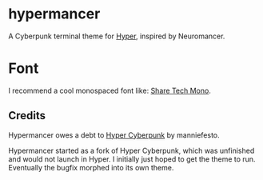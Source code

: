 # hypermancer

A Cyberpunk terminal theme for [Hyper](www.hyper.is), inspired by Neuromancer.

# Font
I recommend a cool monospaced font like: [Share Tech Mono](https://fonts.google.com/specimen/Share+Tech+Mono?selection.family=Share+Tech+Mono).

## Credits
Hypermancer owes a debt to [Hyper Cyberpunk](https://github.com/manniefesto/hyper-cyberpunk) by manniefesto.

Hypermancer started as a fork of Hyper Cyberpunk, which was unfinished and would not launch in Hyper. I initially just hoped to get the theme to run. Eventually the bugfix morphed into its own theme.
